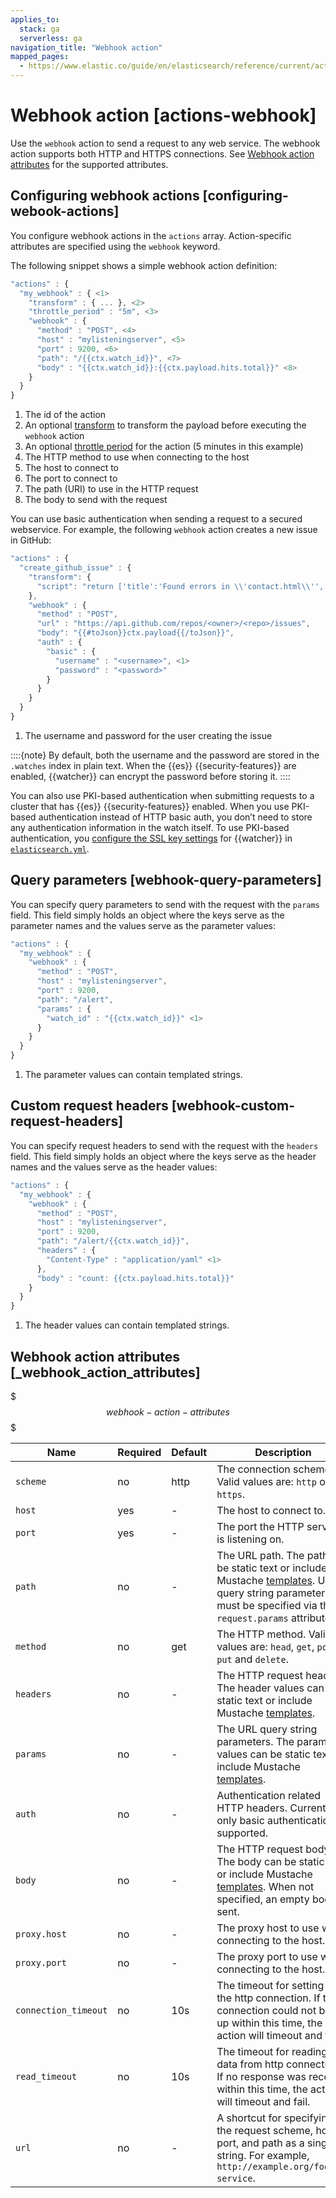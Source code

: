 ```yaml
---
applies_to:
  stack: ga
  serverless: ga
navigation_title: "Webhook action"
mapped_pages:
  - https://www.elastic.co/guide/en/elasticsearch/reference/current/actions-webhook.html
---
```


# Webhook action [actions-webhook]

Use the `webhook` action to send a request to any web service. The webhook action supports both HTTP and HTTPS connections. See [Webhook action attributes](#webhook-action-attributes) for the supported attributes.

## Configuring webhook actions [configuring-webook-actions]

You configure webhook actions in the `actions` array. Action-specific attributes are specified using the `webhook` keyword.

The following snippet shows a simple webhook action definition:

```js
"actions" : {
  "my_webhook" : { <1>
    "transform" : { ... }, <2>
    "throttle_period" : "5m", <3>
    "webhook" : {
      "method" : "POST", <4>
      "host" : "mylisteningserver", <5>
      "port" : 9200, <6>
      "path": "/{{ctx.watch_id}}", <7>
      "body" : "{{ctx.watch_id}}:{{ctx.payload.hits.total}}" <8>
    }
  }
}
```

1. The id of the action
2. An optional [transform](transform.md) to transform the payload before executing the `webhook` action
3. An optional [throttle period](actions.md#actions-ack-throttle) for the action (5 minutes in this example)
4. The HTTP method to use when connecting to the host
5. The host to connect to
6. The port to connect to
7. The path (URI) to use in the HTTP request
8. The body to send with the request

You can use basic authentication when sending a request to a secured webservice. For example, the following `webhook` action creates a new issue in GitHub:

```js
"actions" : {
  "create_github_issue" : {
    "transform": {
      "script": "return ['title':'Found errors in \\'contact.html\\'', 'body' : 'Found ' + ctx.payload.hits.total + ' errors in the last 5 minutes', 'assignee' : 'web-admin', 'labels' : ['bug','sev2']]"
    },
    "webhook" : {
      "method" : "POST",
      "url" : "https://api.github.com/repos/<owner>/<repo>/issues",
      "body": "{{#toJson}}ctx.payload{{/toJson}}",
      "auth" : {
        "basic" : {
          "username" : "<username>", <1>
          "password" : "<password>"
        }
      }
    }
  }
}
```

1. The username and password for the user creating the issue

::::{note}
By default, both the username and the password are stored in the `.watches` index in plain text. When the {{es}} {{security-features}} are enabled, {{watcher}} can encrypt the password before storing it.
::::

You can also use PKI-based authentication when submitting requests to a cluster that has {{es}} {{security-features}} enabled. When you use PKI-based authentication instead of HTTP basic auth, you don’t need to store any authentication information in the watch itself. To use PKI-based authentication, you [configure the SSL key settings](elasticsearch://reference/elasticsearch/configuration-reference/watcher-settings.md#ssl-notification-settings) for {{watcher}} in [`elasticsearch.yml`](/deploy-manage/stack-settings.md).

## Query parameters [webhook-query-parameters]

You can specify query parameters to send with the request with the `params` field. This field simply holds an object where the keys serve as the parameter names and the values serve as the parameter values:

```js
"actions" : {
  "my_webhook" : {
    "webhook" : {
      "method" : "POST",
      "host" : "mylisteningserver",
      "port" : 9200,
      "path": "/alert",
      "params" : {
        "watch_id" : "{{ctx.watch_id}}" <1>
      }
    }
  }
}
```

1. The parameter values can contain templated strings.

## Custom request headers [webhook-custom-request-headers]

You can specify request headers to send with the request with the `headers` field. This field simply holds an object where the keys serve as the header names and the values serve as the header values:

```js
"actions" : {
  "my_webhook" : {
    "webhook" : {
      "method" : "POST",
      "host" : "mylisteningserver",
      "port" : 9200,
      "path": "/alert/{{ctx.watch_id}}",
      "headers" : {
        "Content-Type" : "application/yaml" <1>
      },
      "body" : "count: {{ctx.payload.hits.total}}"
    }
  }
}
```

1. The header values can contain templated strings.

## Webhook action attributes [_webhook_action_attributes]

$$$webhook-action-attributes$$$

| Name | Required | Default | Description |
| --- | --- | --- | --- |
| `scheme` | no | http | The connection scheme. Valid values are: `http` or `https`. |
| `host` | yes | - | The host to connect to. |
| `port` | yes | - | The port the HTTP service is listening on. |
| `path` | no | - | The URL path. The path can be static text or include Mustache                                                    [templates](how-watcher-works.md#templates). URL query string parameters must be                                                    specified via the `request.params` attribute. |
| `method` | no | get | The HTTP method. Valid values are: `head`, `get`, `post`, `put`                                                    and `delete`. |
| `headers` | no | - | The HTTP request headers. The header values can be static text                                                    or include Mustache [templates](how-watcher-works.md#templates). |
| `params` | no | - | The URL query string parameters. The parameter values can be                                                    static text or include Mustache [templates](how-watcher-works.md#templates). |
| `auth` | no | - | Authentication related HTTP headers. Currently, only basic                                                    authentication is supported. |
| `body` | no | - | The HTTP request body. The body can be static text or include                                                    Mustache [templates](how-watcher-works.md#templates). When not specified, an empty                                                    body is sent. |
| `proxy.host` | no | - | The proxy host to use when connecting to the host. |
| `proxy.port` | no | - | The proxy port to use when connecting to the host. |
| `connection_timeout` | no | 10s | The timeout for setting up the http connection. If the connection                                                    could not be set up within this time, the action will timeout and                                                    fail. |
| `read_timeout` | no | 10s | The timeout for reading data from http connection. If no response                                                    was received within this time, the action will timeout and fail. |
| `url` | no | - | A shortcut for specifying the request scheme, host, port, and                                                    path as a single string. For example, `http://example.org/foo/my-service`. |
